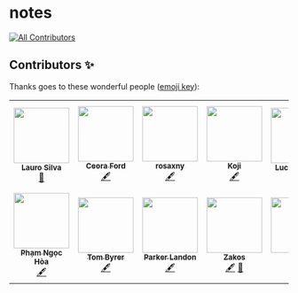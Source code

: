 # notes
<!-- ALL-CONTRIBUTORS-BADGE:START - Do not remove or modify this section -->
[![All Contributors](https://img.shields.io/badge/all_contributors-11-orange.svg?style=flat-square)](#contributors-)
<!-- ALL-CONTRIBUTORS-BADGE:END -->



## Contributors ✨

Thanks goes to these wonderful people ([emoji key](https://allcontributors.org/docs/en/emoji-key)):
<!-- ALL-CONTRIBUTORS-LIST:START - Do not remove or modify this section -->
<!-- prettier-ignore-start -->
<!-- markdownlint-disable -->
<table>
  <tr>
    <td align="center"><a href="https://laurosilva.com"><img src="https://avatars2.githubusercontent.com/u/57044804?v=4" width="100px;" alt=""/><br /><sub><b>Lauro Silva</b></sub></a><br /><a href="https://github.com/eggheadio/notes/pulls?q=is%3Apr+reviewed-by%3Alaurosilvacom" title="Reviewed Pull Requests">👀</a></td>
    <td align="center"><a href="https://github.com/ceoraford"><img src="https://avatars2.githubusercontent.com/u/41582216?v=4" width="100px;" alt=""/><br /><sub><b>Ceora Ford</b></sub></a><br /><a href="#content-ceoraford" title="Content">🖋</a></td>
    <td align="center"><a href="https://github.com/rosaxny"><img src="https://avatars2.githubusercontent.com/u/35818464?v=4" width="100px;" alt=""/><br /><sub><b>rosaxny</b></sub></a><br /><a href="#content-rosaxny" title="Content">🖋</a></td>
    <td align="center"><a href="https://kojikanao.netlify.app"><img src="https://avatars0.githubusercontent.com/u/474225?v=4" width="100px;" alt=""/><br /><sub><b>Koji</b></sub></a><br /><a href="#content-koji" title="Content">🖋</a></td>
    <td align="center"><a href="https://github.com/lsminter"><img src="https://avatars1.githubusercontent.com/u/26470581?v=4" width="100px;" alt=""/><br /><sub><b>Lucas Minter</b></sub></a><br /><a href="https://github.com/eggheadio/notes/pulls?q=is%3Apr+reviewed-by%3Alsminter" title="Reviewed Pull Requests">👀</a></td>
    <td align="center"><a href="https://twitter.com/learn_n_share"><img src="https://avatars1.githubusercontent.com/u/6245927?v=4" width="100px;" alt=""/><br /><sub><b>Amandeep Singh</b></sub></a><br /><a href="#content-plug-n-play" title="Content">🖋</a></td>
    <td align="center"><a href="https://github.com/mgrinthal"><img src="https://avatars3.githubusercontent.com/u/10216319?v=4" width="100px;" alt=""/><br /><sub><b>Michael Grinthal</b></sub></a><br /><a href="#content-mgrinthal" title="Content">🖋</a></td>
  </tr>
  <tr>
    <td align="center"><a href="http://thaycacac.me"><img src="https://avatars2.githubusercontent.com/u/29374426?v=4" width="100px;" alt=""/><br /><sub><b>Phạm Ngọc Hòa</b></sub></a><br /><a href="#content-thaycacac" title="Content">🖋</a></td>
    <td align="center"><a href="https://github.com/tomByrer"><img src="https://avatars2.githubusercontent.com/u/1308419?v=4" width="100px;" alt=""/><br /><sub><b>Tom Byrer</b></sub></a><br /><a href="#content-tomByrer" title="Content">🖋</a></td>
    <td align="center"><a href="https://github.com/ParkerGits"><img src="https://avatars3.githubusercontent.com/u/45955761?v=4" width="100px;" alt=""/><br /><sub><b>Parker Landon</b></sub></a><br /><a href="#content-ParkerGits" title="Content">🖋</a></td>
    <td align="center"><a href="https://github.com/MrZakos"><img src="https://avatars2.githubusercontent.com/u/999613?v=4" width="100px;" alt=""/><br /><sub><b>Zakos</b></sub></a><br /><a href="#content-MrZakos" title="Content">🖋</a> <a href="https://github.com/eggheadio/notes/issues?q=author%3AMrZakos" title="Bug reports">🐛</a></td>
    <td align="center"><a href="http://bendaniel.io"><img src="https://avatars0.githubusercontent.com/u/6035934?v=4" width="100px;" alt=""/><br /><sub><b>Ben</b></sub></a><br /><a href="#content-codeandcats" title="Content">🖋</a></td>
    <td align="center"><a href="https://github.com/pgrimaud"><img src="https://avatars1.githubusercontent.com/u/1866496?v=4" width="100px;" alt=""/><br /><sub><b>Pierre Grimaud</b></sub></a><br /><a href="#content-pgrimaud" title="Content">🖋</a></td>
  </tr>
</table>

<!-- markdownlint-enable -->
<!-- prettier-ignore-end -->
<!-- ALL-CONTRIBUTORS-LIST:END -->

<!-- ALL-CONTRIBUTORS-LIST:START - Do not remove or modify this section -->
<!-- prettier-ignore-start -->
<!-- markdownlint-disable -->
